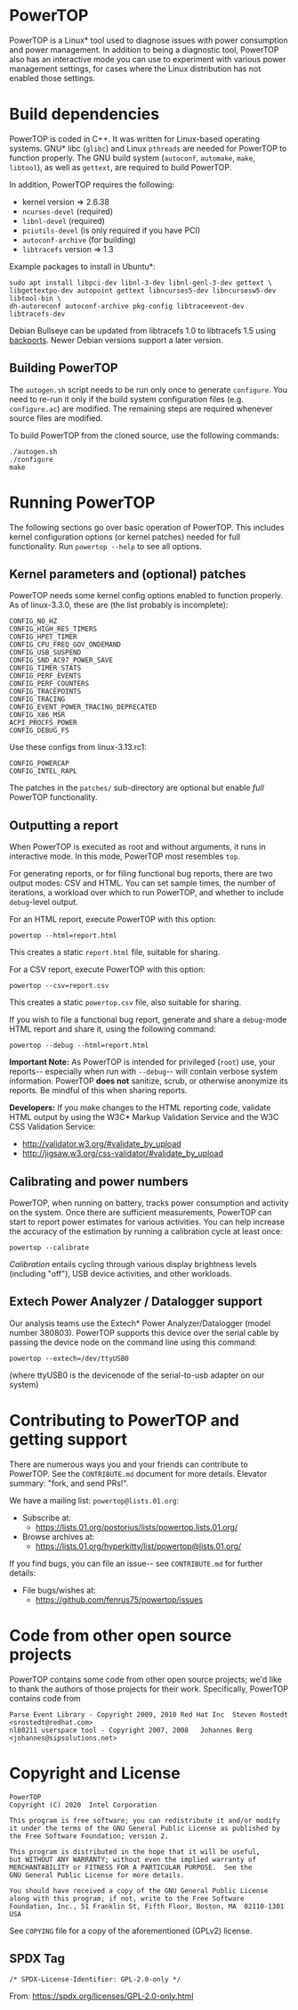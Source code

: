 ﻿# PowerTOP

PowerTOP is a Linux* tool used to diagnose issues with power consumption and
power management. In addition to being a diagnostic tool, PowerTOP also has an
interactive mode you can use to experiment with various power management
settings, for cases where the Linux distribution has not enabled those
settings.


# Build dependencies

PowerTOP is coded in C++. It was written for Linux-based operating systems.
GNU* libc (`glibc`) and Linux `pthreads` are needed for PowerTOP to function
properly. The GNU build system (`autoconf`, `automake`, `make`, `libtool`), as
well as `gettext`, are required to build PowerTOP.

In addition, PowerTOP requires the following:

* kernel version => 2.6.38
* `ncurses-devel` (required)
* `libnl-devel` (required)
* `pciutils-devel` (is only required if you have PCI)
* `autoconf-archive` (for building)
* `libtracefs` version => 1.3

Example packages to install in Ubuntu*:

    sudo apt install libpci-dev libnl-3-dev libnl-genl-3-dev gettext \
    libgettextpo-dev autopoint gettext libncurses5-dev libncursesw5-dev libtool-bin \
    dh-autoreconf autoconf-archive pkg-config libtraceevent-dev libtracefs-dev
    
Debian Bullseye can be updated from libtracefs 1.0 to libtracefs 1.5 using [backports](https://packages.debian.org/source/bullseye-backports/libtracefs). Newer Debian versions support a later version.

## Building PowerTOP

The `autogen.sh` script needs to be run only once to generate `configure`.
You need to re-run it only if the build system configuration files
(e.g. `configure.ac`) are modified. The remaining steps are required whenever
source files are modified.

To build PowerTOP from the cloned source, use the following commands:

    ./autogen.sh
    ./configure
    make


# Running PowerTOP

The following sections go over basic operation of PowerTOP. This includes
kernel configuration options (or kernel patches) needed for full functionality.
Run `powertop --help` to see all options.


## Kernel parameters and (optional) patches

PowerTOP needs some kernel config options enabled to function
properly. As of linux-3.3.0, these are (the list probably is incomplete):

    CONFIG_NO_HZ
    CONFIG_HIGH_RES_TIMERS
    CONFIG_HPET_TIMER
    CONFIG_CPU_FREQ_GOV_ONDEMAND
    CONFIG_USB_SUSPEND
    CONFIG_SND_AC97_POWER_SAVE
    CONFIG_TIMER_STATS
    CONFIG_PERF_EVENTS
    CONFIG_PERF_COUNTERS
    CONFIG_TRACEPOINTS
    CONFIG_TRACING
    CONFIG_EVENT_POWER_TRACING_DEPRECATED
    CONFIG_X86_MSR
    ACPI_PROCFS_POWER
    CONFIG_DEBUG_FS

Use these configs from linux-3.13.rc1:

    CONFIG_POWERCAP
    CONFIG_INTEL_RAPL

The patches in the `patches/` sub-directory are optional but enable *full*
PowerTOP functionality.


## Outputting a report

When PowerTOP is executed as root and without arguments, it runs in
interactive mode. In this mode, PowerTOP most resembles `top`.

For generating reports, or for filing functional bug reports, there are two
output modes: CSV and HTML. You can set sample times, the number of iterations,
a workload over which to run PowerTOP, and whether to include
`debug`-level output.

For an HTML report, execute PowerTOP with this option:

    powertop --html=report.html

This creates a static `report.html` file, suitable for sharing.

For a CSV report, execute PowerTOP with this option:

    powertop --csv=report.csv

This creates a static `powertop.csv` file, also suitable for sharing.

If you wish to file a functional bug report, generate and share a
`debug`-mode HTML report and share it, using the following command:

    powertop --debug --html=report.html

**Important Note:** As PowerTOP is intended for privileged (`root`) use, your
reports-- especially when run with `--debug`-- will contain verbose system
information. PowerTOP **does not** sanitize, scrub, or otherwise anonymize its
reports. Be mindful of this when sharing reports.

**Developers:** If you make changes to the HTML reporting code, validate HTML
output by using the W3C* Markup Validation Service and the W3C CSS Validation
Service:
* http://validator.w3.org/#validate_by_upload
* http://jigsaw.w3.org/css-validator/#validate_by_upload


## Calibrating and power numbers

PowerTOP, when running on battery, tracks power consumption and activity on
the system. Once there are sufficient measurements, PowerTOP can start to
report power estimates for various activities. You can help increase the
accuracy of the estimation by running a calibration cycle at least once:

    powertop --calibrate

*Calibration* entails cycling through various display brightness levels
(including "off"), USB device activities, and other workloads.


## Extech Power Analyzer / Datalogger support

Our analysis teams use the Extech* Power Analyzer/Datalogger (model
number 380803). PowerTOP supports this device over the serial cable by passing
the device node on the command line using this command:

    powertop --extech=/dev/ttyUSB0

(where ttyUSB0 is the devicenode of the serial-to-usb adapter on our system)


# Contributing to PowerTOP and getting support

There are numerous ways you and your friends can contribute to PowerTOP. See
the `CONTRIBUTE.md` document for more details. Elevator summary: "fork, and
send PRs!".

We have a mailing list: `powertop@lists.01.org`:
* Subscribe at:
  * https://lists.01.org/postorius/lists/powertop.lists.01.org/
* Browse archives at:
  * https://lists.01.org/hyperkitty/list/powertop@lists.01.org/

If you find bugs, you can file an issue-- see `CONTRIBUTE.md` for further
details:
* File bugs/wishes at:
  * https://github.com/fenrus75/powertop/issues


# Code from other open source projects

PowerTOP contains some code from other open source projects; we'd like to thank
the authors of those projects for their work. Specifically, PowerTOP contains
code from

```
Parse Event Library - Copyright 2009, 2010 Red Hat Inc  Steven Rostedt <srostedt@redhat.com>
nl80211 userspace tool - Copyright 2007, 2008	Johannes Berg <johannes@sipsolutions.net>
```


# Copyright and License

    PowerTOP
    Copyright (C) 2020  Intel Corporation

    This program is free software; you can redistribute it and/or modify
    it under the terms of the GNU General Public License as published by
    the Free Software Foundation; version 2.

    This program is distributed in the hope that it will be useful,
    but WITHOUT ANY WARRANTY; without even the implied warranty of
    MERCHANTABILITY or FITNESS FOR A PARTICULAR PURPOSE.  See the
    GNU General Public License for more details.

    You should have received a copy of the GNU General Public License
    along with this program; if not, write to the Free Software
    Foundation, Inc., 51 Franklin St, Fifth Floor, Boston, MA  02110-1301  USA

See `COPYING` file for a copy of the aforementioned (GPLv2) license.


## SPDX Tag

    /* SPDX-License-Identifier: GPL-2.0-only */

From: https://spdx.org/licenses/GPL-2.0-only.html

